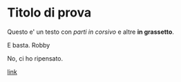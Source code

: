 
# Titolo di prova

Questo e' un testo con _parti in corsivo_ e altre **in grassetto**.

E basta.
Robby


No, ci ho ripensato.

[link](http://google.com)

